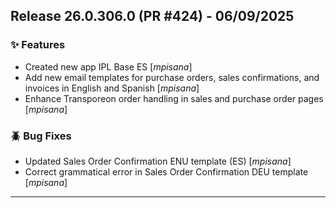 ## Release 26.0.306.0 (PR #424) - 06/09/2025
### ✨ Features
  * Created new app IPL Base ES [*mpisana*]
  * Add new email templates for purchase orders, sales confirmations, and invoices in English and Spanish [*mpisana*]
  * Enhance Transporeon order handling in sales and purchase order pages [*mpisana*]

### 🪲 Bug Fixes
  * Updated Sales Order Confirmation ENU template (ES) [*mpisana*]
  * Correct grammatical error in Sales Order Confirmation DEU template [*mpisana*]

---

